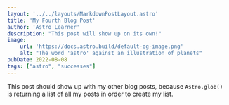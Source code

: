 ```yaml
---
layout: '../../layouts/MarkdownPostLayout.astro'
title: 'My Fourth Blog Post'
author: 'Astro Learner'
description: "This post will show up on its own!"
image:
    url: 'https://docs.astro.build/default-og-image.png'
    alt: "The word 'astro' against an illustration of planets"
pubDate: 2022-08-08
tags: ["astro", "successes"]
---
```

This post should show up with my other blog posts, because `Astro.glob()` is returning a list of all my posts in order to create my list.
